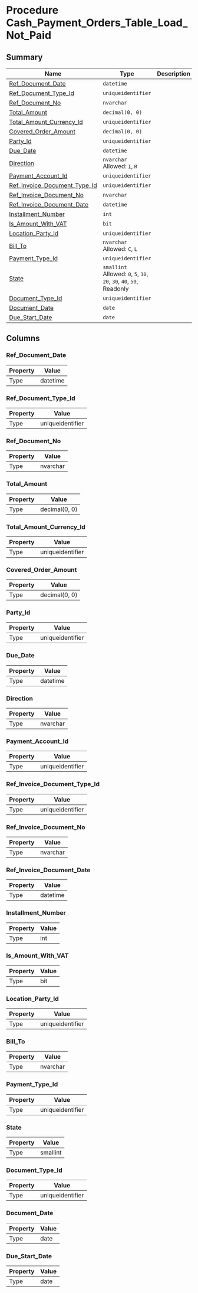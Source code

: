 # Procedure Cash_Payment_Orders_Table_Load_Not_Paid


## Summary

| Name | Type | Description |
| - | - | --- |
|[Ref_Document_Date](#ref_document_date)|`datetime` ||
|[Ref_Document_Type_Id](#ref_document_type_id)|`uniqueidentifier` ||
|[Ref_Document_No](#ref_document_no)|`nvarchar` ||
|[Total_Amount](#total_amount)|`decimal(0, 0)` ||
|[Total_Amount_Currency_Id](#total_amount_currency_id)|`uniqueidentifier` ||
|[Covered_Order_Amount](#covered_order_amount)|`decimal(0, 0)` ||
|[Party_Id](#party_id)|`uniqueidentifier` ||
|[Due_Date](#due_date)|`datetime` ||
|[Direction](#direction)|`nvarchar` Allowed: `I`, `R`||
|[Payment_Account_Id](#payment_account_id)|`uniqueidentifier` ||
|[Ref_Invoice_Document_Type_Id](#ref_invoice_document_type_id)|`uniqueidentifier` ||
|[Ref_Invoice_Document_No](#ref_invoice_document_no)|`nvarchar` ||
|[Ref_Invoice_Document_Date](#ref_invoice_document_date)|`datetime` ||
|[Installment_Number](#installment_number)|`int` ||
|[Is_Amount_With_VAT](#is_amount_with_vat)|`bit` ||
|[Location_Party_Id](#location_party_id)|`uniqueidentifier` ||
|[Bill_To](#bill_to)|`nvarchar` Allowed: `C`, `L`||
|[Payment_Type_Id](#payment_type_id)|`uniqueidentifier` ||
|[State](#state)|`smallint` Allowed: `0`, `5`, `10`, `20`, `30`, `40`, `50`, Readonly||
|[Document_Type_Id](#document_type_id)|`uniqueidentifier` ||
|[Document_Date](#document_date)|`date` ||
|[Due_Start_Date](#due_start_date)|`date` ||

## Columns

### Ref_Document_Date

| Property | Value |
| - | - |
|Type|datetime|

### Ref_Document_Type_Id

| Property | Value |
| - | - |
|Type|uniqueidentifier|

### Ref_Document_No

| Property | Value |
| - | - |
|Type|nvarchar|

### Total_Amount

| Property | Value |
| - | - |
|Type|decimal(0, 0)|

### Total_Amount_Currency_Id

| Property | Value |
| - | - |
|Type|uniqueidentifier|

### Covered_Order_Amount

| Property | Value |
| - | - |
|Type|decimal(0, 0)|

### Party_Id

| Property | Value |
| - | - |
|Type|uniqueidentifier|

### Due_Date

| Property | Value |
| - | - |
|Type|datetime|

### Direction

| Property | Value |
| - | - |
|Type|nvarchar|

### Payment_Account_Id

| Property | Value |
| - | - |
|Type|uniqueidentifier|

### Ref_Invoice_Document_Type_Id

| Property | Value |
| - | - |
|Type|uniqueidentifier|

### Ref_Invoice_Document_No

| Property | Value |
| - | - |
|Type|nvarchar|

### Ref_Invoice_Document_Date

| Property | Value |
| - | - |
|Type|datetime|

### Installment_Number

| Property | Value |
| - | - |
|Type|int|

### Is_Amount_With_VAT

| Property | Value |
| - | - |
|Type|bit|

### Location_Party_Id

| Property | Value |
| - | - |
|Type|uniqueidentifier|

### Bill_To

| Property | Value |
| - | - |
|Type|nvarchar|

### Payment_Type_Id

| Property | Value |
| - | - |
|Type|uniqueidentifier|

### State

| Property | Value |
| - | - |
|Type|smallint|

### Document_Type_Id

| Property | Value |
| - | - |
|Type|uniqueidentifier|

### Document_Date

| Property | Value |
| - | - |
|Type|date|

### Due_Start_Date

| Property | Value |
| - | - |
|Type|date|



